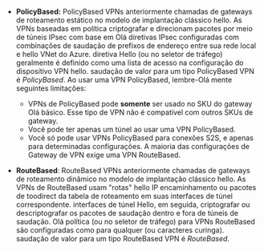 * **PolicyBased:** PolicyBased VPNs anteriormente chamadas de gateways de roteamento estático no modelo de implantação clássico hello. As VPNs baseadas em política criptografar e direcionam pacotes por meio de túneis IPsec com base em Olá diretivas IPsec configuradas com combinações de saudação de prefixos de endereço entre sua rede local e hello VNet do Azure. diretiva Hello (ou no seletor de tráfego) geralmente é definido como uma lista de acesso na configuração do dispositivo VPN hello. saudação de valor para um tipo PolicyBased VPN é *PolicyBased*. Ao usar uma VPN PolicyBased, lembre-Olá mente seguintes limitações:
  
  * VPNs de PolicyBased pode **somente** ser usado no SKU do gateway Olá básico. Esse tipo de VPN não é compatível com outros SKUs de gateway.
  * Você pode ter apenas um túnel ao usar uma VPN PolicyBased.
  * Você só pode usar VPNs PolicyBased para conexões S2S, e apenas para determinadas configurações. A maioria das configurações de Gateway de VPN exige uma VPN RouteBased.
* **RouteBased**: RouteBased VPNs anteriormente chamadas de gateways de roteamento dinâmico no modelo de implantação clássico hello. As VPNs de RouteBased usam "rotas" hello IP encaminhamento ou pacotes de toodirect da tabela de roteamento em suas interfaces de túnel correspondente. interfaces de túnel Hello, em seguida, criptografar ou descriptografar os pacotes de saudação dentro e fora de túneis de saudação. Olá política (ou no seletor de tráfego) para VPNs RouteBased são configuradas como para qualquer (ou caracteres curinga). saudação de valor para um tipo RouteBased VPN é *RouteBased*.

